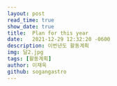 ```yaml
---
layout: post
read_time: true
show_date: true
title:  Plan for this year
date:   2021-12-29 12:32:20 -0600
description: 이번년도 활동계획
img: 달2.jpg
tags: [활동계획]
author: 이재욱
github: sogangastro
---
```


